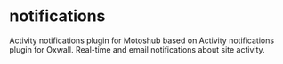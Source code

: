 # notifications
Activity notifications plugin for Motoshub based on Activity notifications plugin for Oxwall. Real-time and email notifications about site activity.
